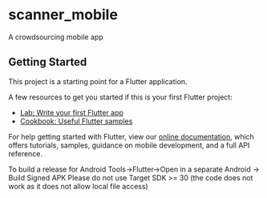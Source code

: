 # scanner_mobile

A crowdsourcing mobile app

## Getting Started

This project is a starting point for a Flutter application.

A few resources to get you started if this is your first Flutter project:

- [Lab: Write your first Flutter app](https://flutter.dev/docs/get-started/codelab)
- [Cookbook: Useful Flutter samples](https://flutter.dev/docs/cookbook)

For help getting started with Flutter, view our
[online documentation](https://flutter.dev/docs), which offers tutorials,
samples, guidance on mobile development, and a full API reference.

To build a release for Android
Tools->Flutter->Open in a separate Android -> Build Signed APK
Please do not use Target SDK >= 30 (the code does not work as it does not allow local file access)
